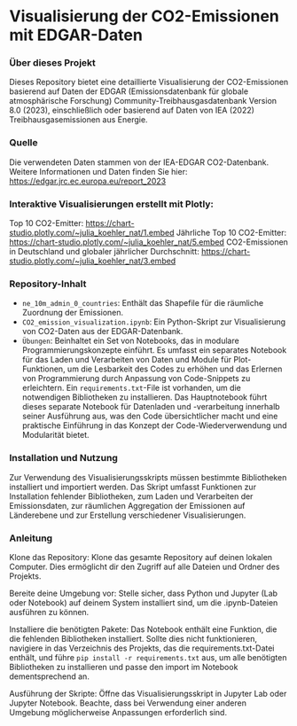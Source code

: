 # Visualisierung der CO2-Emissionen mit EDGAR-Daten

### Über dieses Projekt

Dieses Repository bietet eine detaillierte Visualisierung der CO2-Emissionen basierend auf Daten der EDGAR (Emissionsdatenbank für globale atmosphärische Forschung) Community-Treibhausgasdatenbank Version 8.0 (2023), einschließlich oder basierend auf Daten von IEA (2022) Treibhausgasemissionen aus Energie.

### Quelle

Die verwendeten Daten stammen von der IEA-EDGAR CO2-Datenbank. Weitere Informationen und Daten finden Sie hier: https://edgar.jrc.ec.europa.eu/report_2023


### Interaktive Visualisierungen erstellt mit Plotly:

Top 10 CO2-Emitter: https://chart-studio.plotly.com/~julia_koehler_nat/1.embed
Jährliche Top 10 CO2-Emitter: https://chart-studio.plotly.com/~julia_koehler_nat/5.embed
CO2-Emissionen in Deutschland und globaler jährlicher Durchschnitt: https://chart-studio.plotly.com/~julia_koehler_nat/3.embed

### Repository-Inhalt

- `ne_10m_admin_0_countries`: Enthält das Shapefile für die räumliche Zuordnung der Emissionen.
- `CO2_emission_visualization.ipynb`: Ein Python-Skript zur Visualisierung von CO2-Daten aus der EDGAR-Datenbank.
- `Übungen`: Beinhaltet ein Set von Notebooks, das in modulare Programmierungskonzepte einführt. Es umfasst ein separates Notebook für das Laden und Verarbeiten von Daten und Module für Plot-Funktionen, um die Lesbarkeit des Codes zu erhöhen und das Erlernen von Programmierung durch Anpassung von Code-Snippets zu erleichtern. Ein `requirements.txt`-File ist vorhanden, um die notwendigen Bibliotheken zu installieren. Das Hauptnotebook führt dieses separate Notebook für Datenladen und -verarbeitung innerhalb seiner Ausführung aus, was den Code übersichtlicher macht und eine praktische Einführung in das Konzept der Code-Wiederverwendung und Modularität bietet.


### Installation und Nutzung

Zur Verwendung des Visualisierungsskripts müssen bestimmte Bibliotheken installiert und importiert werden. Das Skript umfasst Funktionen zur Installation fehlender Bibliotheken, zum Laden und Verarbeiten der Emissionsdaten, zur räumlichen Aggregation der Emissionen auf Länderebene und zur Erstellung verschiedener Visualisierungen.

### Anleitung

Klone das Repository: Klone das gesamte Repository auf deinen lokalen Computer. Dies ermöglicht dir den Zugriff auf alle Dateien und Ordner des Projekts.

Bereite deine Umgebung vor: Stelle sicher, dass Python und Jupyter (Lab oder Notebook) auf deinem System installiert sind, um die .ipynb-Dateien ausführen zu können.

Installiere die benötigten Pakete: Das Notebook enthält eine Funktion, die die fehlenden Bibliotheken installiert. Sollte dies nicht funktionieren, navigiere in das Verzeichnis des Projekts, das die requirements.txt-Datei enthält, und führe `pip install -r requirements.txt` aus, um alle benötigten Bibliotheken zu installieren und passe den import im Notebook dementsprechend an. 

Ausführung der Skripte: Öffne das Visualisierungsskript in Jupyter Lab oder Jupyter Notebook. Beachte, dass bei Verwendung einer anderen Umgebung möglicherweise Anpassungen erforderlich sind. 




